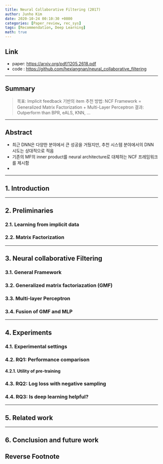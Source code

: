 ```yaml
---
title: Neural Collaborative Filtering (2017)
author: Junho Kim
date: 2020-10-24 00:10:30 +0800
categories: [Paper_review, rec_sys]
tags: [Recommendation, Deep Learning]
math: true
---
```


## Link
- paper: <https://arxiv.org/pdf/1205.2618.pdf>
- code : <https://github.com/hexiangnan/neural_collaborative_filtering>

---

## Summary
> 목표: Implicit feedback 기반의 item 추천
  방법: NCF Framework = Generalized Matrix Factorization + Multi-Layer Perceptron
  결과: Outperform than BPR, eALS, KNN, ...

---

## Abstract
- 최근 DNN은 다양한 분야에서 큰 성공을 거뒀지만, 추천 시스템 분야에서의 DNN 시도는 상대적으로 적음
- 기존의 MF의 inner product를 neural architecture로 대체하는 NCF 프레임워크를 제시함
-

---

## 1. Introduction

---

## 2. Preliminaries

### 2.1. Learning from implicit data

### 2.2. Matrix Factorization

---

## 3. Neural collaborative Filtering

### 3.1. General Framework

### 3.2. Generalized matrix factoriazation (GMF)

### 3.3. Multi-layer Perceptron

### 3.4. Fusion of GMF and MLP

---

## 4. Experiments

### 4.1. Experimental settings

### 4.2. RQ1: Performance comparison

#### 4.2.1. Utility of pre-training

### 4.3. RQ2: Log loss with negative sampling

### 4.4. RQ3: Is deep learning helpful?

---

## 5. Related work

---

## 6. Conclusion and future work




## Reverse Footnote

[^footnote]: The footnote source.
